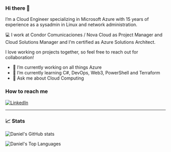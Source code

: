 ### Hi there 👋

<!--
**daniel-fv/daniel-fv** is a ✨ _special_ ✨ repository because its `README.md` (this file) appears on your GitHub profile.

Here are some ideas to get you started:

- 🔭 I’m currently working on ...
- 🌱 I’m currently learning ...
- 👯 I’m looking to collaborate on ...
- 🤔 I’m looking for help with ...
- 💬 Ask me about ...
- 📫 How to reach me: dfv78@msn.com
- ⚡ Fun fact: ...
-->

I’m a Cloud Engineer specializing in Microsoft Azure with 15 years of experience as a sysadmin in Linux and network administration.  

💻 I work at Condor Comunicaciones / Nova Cloud as Project Manager and Cloud Solutions Manager and I’m certified as Azure Solutions Architect. 

I love working on projects together, so feel free to reach out for collaboration!

- 🔭 I’m currently working on all things Azure 
- 🌱 I’m currently learning C#, DevOps, Web3, PowerShell and Terraform
- 💬 Ask me about Cloud Computing



### How to reach me
[![LinkedIn](https://img.shields.io/badge/linkedin-%230077B5.svg?&style=for-the-badge&logo=linkedin&logoColor=white)](https://www.linkedin.com/in/danielfajardovalenti)
<!-- [![Twitter](https://img.shields.io/badge/twitter-%230077B5.svg?&style=for-the-badge&logo=twitter)](https://www.twitter.com/dfv78) -->


----

### 📈 Stats 

![Daniel's GitHub stats](https://github-readme-stats.vercel.app/api?username=daniel-fv&count_private=true)

![Daniel's Top Languages](https://github-readme-stats.vercel.app/api/top-langs/?username=daniel-fv&layout=compact&theme=default&show_icons=true&langs_count=10)

